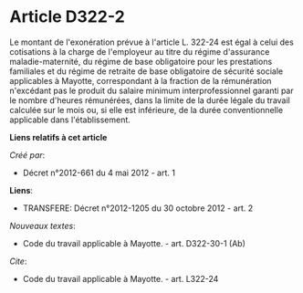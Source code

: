# Article D322-2

Le montant de l'exonération prévue à l'article L. 322-24 est égal à celui des cotisations à la charge de l'employeur au titre
du régime d'assurance maladie-maternité, du régime de base obligatoire pour les prestations familiales et du régime de
retraite de base obligatoire de sécurité sociale applicables à Mayotte, correspondant à la fraction de la rémunération
n'excédant pas le produit du salaire minimum interprofessionnel garanti par le nombre d'heures rémunérées, dans la limite de
la durée légale du travail calculée sur le mois ou, si elle est inférieure, de la durée conventionnelle applicable dans
l'établissement.

**Liens relatifs à cet article**

_Créé par_:

  - Décret n°2012-661 du 4 mai 2012 - art. 1

**Liens**:

  - TRANSFERE: Décret n°2012-1205 du 30 octobre 2012 - art. 2

_Nouveaux textes_:

  - Code du travail applicable à Mayotte. - art. D322-30-1 (Ab)

_Cite_:

  - Code du travail applicable à Mayotte. - art. L322-24

